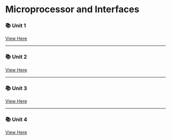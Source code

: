 # Microprocessor and Interfaces

### 📚 Unit 1

[View Here](./mi/unit-1)

---

### 📚 Unit 2

[View Here](./mi/unit-2)

---

### 📚 Unit 3

[View Here](./mi/unit-3)

---

### 📚 Unit 4

[View Here](./mi/unit-4)
